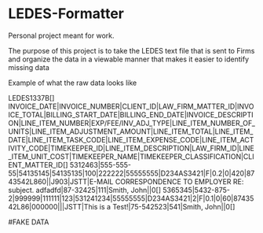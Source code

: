 # LEDES-Formatter

Personal project meant for work.

The purpose of this project is to take the LEDES text file that is sent to Firms
and organize the data in a viewable manner that makes it easier to identify missing
data


Example of what the raw data looks like

LEDES1337B[]
INVOICE_DATE|INVOICE_NUMBER|CLIENT_ID|LAW_FIRM_MATTER_ID|INVOICE_TOTAL|BILLING_START_DATE|BILLING_END_DATE|INVOICE_DESCRIPTION|LINE_ITEM_NUMBER|EXP/FEE/INV_ADJ_TYPE|LINE_ITEM_NUMBER_OF_UNITS|LINE_ITEM_ADJUSTMENT_AMOUNT|LINE_ITEM_TOTAL|LINE_ITEM_DATE|LINE_ITEM_TASK_CODE|LINE_ITEM_EXPENSE_CODE|LINE_ITEM_ACTIVITY_CODE|TIMEKEEPER_ID|LINE_ITEM_DESCRIPTION|LAW_FIRM_ID|LINE_ITEM_UNIT_COST|TIMEKEEPER_NAME|TIMEKEEPER_CLASSIFICATION|CLIENT_MATTER_ID[]
5312463|555-555-55|54135145|54135135|100|222222|55555555|D234AS3421|F|0.2|0|420|8743542L860||J903|JSTT|E-MAIL CORRESPONDENCE TO EMPLOYER RE: subject. adfadfd|87-32425|111|Smith, John||0[]
5365345|5432-875-2|999999|111111|123|531241234|55555555|D234AS3421|2|F|0.1|0|60|8743542L86|000000|||JSTT|This is a Test!|75-542523|541|Smith, John||0[]


#FAKE DATA
